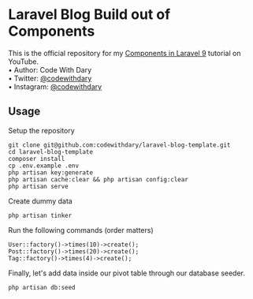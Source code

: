 # Laravel Blog Build out of Components
This is the official repository for my [Components in Laravel 9]() tutorial on YouTube. <br>
•	Author: Code With Dary <br>
•	Twitter: [@codewithdary](https://twitter.com/codewithdary) <br>
•	Instagram: [@codewithdary](https://www.instagram.com/codewithdary/) <br>

## Usage <br>
Setup the repository <br>
```
git clone git@github.com:codewithdary/laravel-blog-template.git
cd laravel-blog-template
composer install
cp .env.example .env 
php artisan key:generate
php artisan cache:clear && php artisan config:clear 
php artisan serve 
```

Create dummy data
```
php artisan tinker
```

Run the following commands (order matters)
```
User::factory()->times(10)->create();
Post::factory()->times(20)->create();
Tag::factory()->times(4)->create();
```

Finally, let's add data inside our pivot table through our database seeder.
```
php artisan db:seed
```